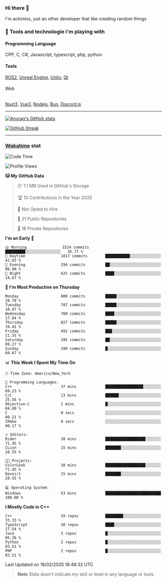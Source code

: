 ### Hi there 👋

I'm ackimixs, just an other developer that like creating random things

### 🧰 Tools and technologie i'm playing with

#### Programming Language
CPP, C, C#, Javascript, typescript, php, python

#### Tools
[ROS2](https://ros.org/), [Unreal Engine](https://www.unrealengine.com), [Unity](https://unity.com/), [Qt](https://www.qt.io/)

###### Web
[Nuxt3](https://nuxt.com/), [Vue3](https://vuejs.org/), [Nodejs](https://nodejs.org), [Bun](https://bun.sh/), [Discord.js](https://discord.js.org/)

---

[![Anurag's GitHub stats](https://github-readme-stats.vercel.app/api?username=ackimixs&show_icons=true&theme=github_dark&count_private=true)](https://github.com/anuraghazra/github-readme-stats)

[![GitHub Streak](https://github-readme-streak-stats.herokuapp.com?user=Ackimixs&theme=github-dark-blue&date_format=j%20M%5B%20Y%5D&mode=weekly)](https://git.io/streak-stats)

---
 
 ### [Wakatime](https://wakatime.com/) stat

<!--START_SECTION:waka-->
![Code Time](http://img.shields.io/badge/Code%20Time-1%2C431%20hrs%2045%20mins-blue)

![Profile Views](http://img.shields.io/badge/Profile%20Views-0-blue)

**🐱 My GitHub Data** 

> 📦 1.1 MB Used in GitHub's Storage 
 > 
> 🏆 10 Contributions in the Year 2025
 > 
> 🚫 Not Opted to Hire
 > 
> 📜 21 Public Repositories 
 > 
> 🔑 18 Private Repositories 
 > 
**I'm an Early 🐤** 

```text
🌞 Morning                1524 commits        █████████░░░░░░░░░░░░░░░░   35.77 % 
🌆 Daytime                1817 commits        ███████████░░░░░░░░░░░░░░   42.65 % 
🌃 Evening                294 commits         ██░░░░░░░░░░░░░░░░░░░░░░░   06.90 % 
🌙 Night                  625 commits         ████░░░░░░░░░░░░░░░░░░░░░   14.67 % 
```
📅 **I'm Most Productive on Thursday** 

```text
Monday                   800 commits         █████░░░░░░░░░░░░░░░░░░░░   18.78 % 
Tuesday                  787 commits         █████░░░░░░░░░░░░░░░░░░░░   18.47 % 
Wednesday                760 commits         ████░░░░░░░░░░░░░░░░░░░░░   17.84 % 
Thursday                 827 commits         █████░░░░░░░░░░░░░░░░░░░░   19.41 % 
Friday                   492 commits         ███░░░░░░░░░░░░░░░░░░░░░░   11.55 % 
Saturday                 395 commits         ██░░░░░░░░░░░░░░░░░░░░░░░   09.27 % 
Sunday                   199 commits         █░░░░░░░░░░░░░░░░░░░░░░░░   04.67 % 
```


📊 **This Week I Spent My Time On** 

```text
🕑︎ Time Zone: America/New_York

💬 Programming Languages: 
C++                      37 mins             █████████████████░░░░░░░░   69.23 % 
C/C                      13 mins             ██████░░░░░░░░░░░░░░░░░░░   25.56 % 
Objective-C              2 mins              █░░░░░░░░░░░░░░░░░░░░░░░░   04.80 % 
C                        0 secs              ░░░░░░░░░░░░░░░░░░░░░░░░░   00.21 % 
CMake                    0 secs              ░░░░░░░░░░░░░░░░░░░░░░░░░   00.17 % 

🔥 Editors: 
Rider                    38 mins             ██████████████████░░░░░░░   71.45 % 
CLion                    15 mins             ███████░░░░░░░░░░░░░░░░░░   28.55 % 

🐱‍💻 Projects: 
ColorLeak                38 mins             ██████████████████░░░░░░░   71.45 % 
Devoir1                  15 mins             ███████░░░░░░░░░░░░░░░░░░   28.55 % 

💻 Operating System: 
Windows                  53 mins             █████████████████████████   100.00 % 
```

**I Mostly Code in C++** 

```text
C++                      19 repos            ████████░░░░░░░░░░░░░░░░░   33.33 % 
TypeScript               10 repos            ████░░░░░░░░░░░░░░░░░░░░░   17.54 % 
Java                     3 repos             █░░░░░░░░░░░░░░░░░░░░░░░░   05.26 % 
Python                   2 repos             █░░░░░░░░░░░░░░░░░░░░░░░░   03.51 % 
PHP                      2 repos             █░░░░░░░░░░░░░░░░░░░░░░░░   03.51 % 
```




 Last Updated on 18/02/2025 18:48:32 UTC
<!--END_SECTION:waka-->

> **Note**
> Stats dosn't indicate my skill or level in any language or tools
